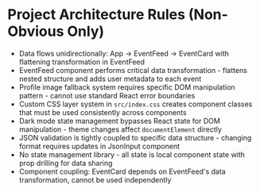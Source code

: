 # Project Architecture Rules (Non-Obvious Only)

- Data flows unidirectionally: App → EventFeed → EventCard with flattening transformation in EventFeed
- EventFeed component performs critical data transformation - flattens nested structure and adds user metadata to each event
- Profile image fallback system requires specific DOM manipulation pattern - cannot use standard React error boundaries
- Custom CSS layer system in `src/index.css` creates component classes that must be used consistently across components
- Dark mode state management bypasses React state for DOM manipulation - theme changes affect `documentElement` directly
- JSON validation is tightly coupled to specific data structure - changing format requires updates in JsonInput component
- No state management library - all state is local component state with prop drilling for data sharing
- Component coupling: EventCard depends on EventFeed's data transformation, cannot be used independently